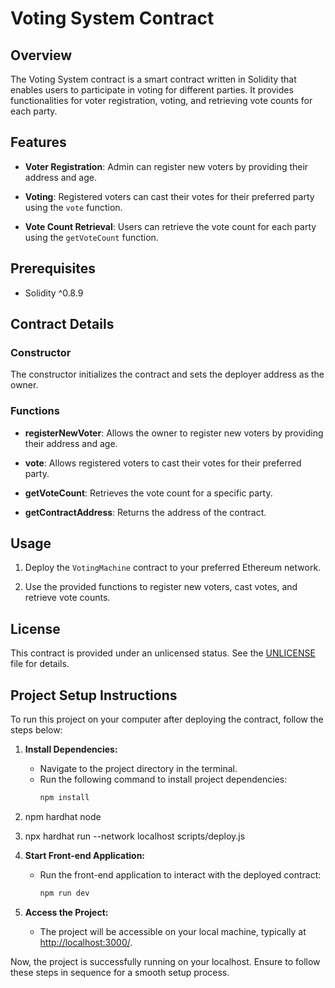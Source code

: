 # Voting System Contract

## Overview

The Voting System contract is a smart contract written in Solidity that enables users to participate in voting for different parties. It provides functionalities for voter registration, voting, and retrieving vote counts for each party.

## Features

- **Voter Registration**: Admin can register new voters by providing their address and age.

- **Voting**: Registered voters can cast their votes for their preferred party using the `vote` function.

- **Vote Count Retrieval**: Users can retrieve the vote count for each party using the `getVoteCount` function.

## Prerequisites

- Solidity ^0.8.9

## Contract Details

### Constructor

The constructor initializes the contract and sets the deployer address as the owner.

### Functions

- **registerNewVoter**: Allows the owner to register new voters by providing their address and age.

- **vote**: Allows registered voters to cast their votes for their preferred party.

- **getVoteCount**: Retrieves the vote count for a specific party.

- **getContractAddress**: Returns the address of the contract.

## Usage

1. Deploy the `VotingMachine` contract to your preferred Ethereum network.

2. Use the provided functions to register new voters, cast votes, and retrieve vote counts.

## License

This contract is provided under an unlicensed status. See the [UNLICENSE](UNLICENSE) file for details.

## Project Setup Instructions

To run this project on your computer after deploying the contract, follow the steps below:

1. **Install Dependencies:**
   - Navigate to the project directory in the terminal.
   - Run the following command to install project dependencies:
     ```bash
     npm install
     ```

2. npm hardhat node 
3. npx hardhat run --network localhost scripts/deploy.js
4. **Start Front-end Application:**
   - Run the front-end application to interact with the deployed contract:
     ```bash
     npm run dev
     ```

3. **Access the Project:**
   - The project will be accessible on your local machine, typically at [http://localhost:3000/](http://localhost:3000/).

Now, the project is successfully running on your localhost. Ensure to follow these steps in sequence for a smooth setup process.